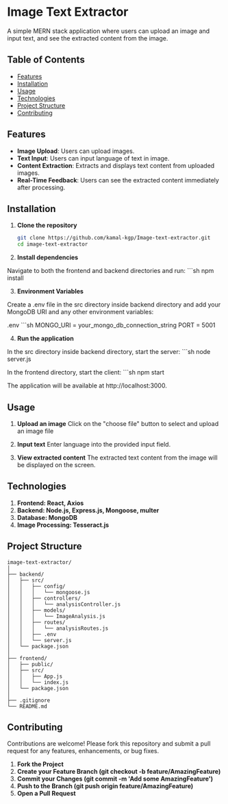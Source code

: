 # Image Text Extractor

A simple MERN stack application where users can upload an image and input text, and see the extracted content from the image.

## Table of Contents

- [Features](#features)
- [Installation](#installation)
- [Usage](#usage)
- [Technologies](#technologies)
- [Project Structure](#project-structure)
- [Contributing](#contributing)

## Features

- **Image Upload**: Users can upload images.
- **Text Input**: Users can input language of text in image.
- **Content Extraction**: Extracts and displays text content from uploaded images.
- **Real-Time Feedback**: Users can see the extracted content immediately after processing.

## Installation

1. **Clone the repository**

   ```sh
   git clone https://github.com/kamal-kgp/Image-text-extractor.git
   cd image-text-extractor

2. **Install dependencies**

Navigate to both the frontend and backend directories and run:
    ```sh
    npm install

3. **Environment Variables**

Create a .env file in the src directory inside backend directory and add your MongoDB URI and any other environment variables:

.env
    ```sh
    MONGO_URI = your_mongo_db_connection_string
    PORT = 5001

4. **Run the application**

In the src directory inside backend directory, start the server:
    ```sh
    node server.js

In the frontend directory, start the client:
    ```sh
    npm start

The application will be available at http://localhost:3000.


## Usage

1. **Upload an image**
     Click on the "choose file" button to select and upload an image file

3. **Input text**
    Enter language into the provided input field.

4. **View extracted content**
    The extracted text content from the image will be displayed on the screen.


## Technologies
1. **Frontend: React, Axios**
2. **Backend: Node.js, Express.js, Mongoose, multer**
3. **Database: MongoDB**
4. **Image Processing: Tesseract.js**


## Project Structure
    
    image-text-extractor/
    │
    ├── backend/
    │   ├── src/
    │   │   ├── config/
    │   │   │   └── mongoose.js
    │   │   ├── controllers/
    │   │   │   └── analysisController.js
    │   │   ├── models/
    │   │   │   └── ImageAnalysis.js
    │   │   ├── routes/
    │   │   │   └── analysisRoutes.js
    │   │   ├── .env
    │   │   └── server.js
    │   └── package.json
    │
    ├── frontend/
    │   ├── public/
    │   ├── src/
    │   │   ├── App.js
    │   │   └── index.js
    │   └── package.json
    │
    ├── .gitignore
    └── README.md
 

## Contributing
Contributions are welcome! Please fork this repository and submit a pull request for any features, enhancements, or bug fixes.

1. **Fork the Project**
2. **Create your Feature Branch (git checkout -b feature/AmazingFeature)**
3. **Commit your Changes (git commit -m 'Add some AmazingFeature')**
4. **Push to the Branch (git push origin feature/AmazingFeature)**
5. **Open a Pull Request**
